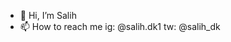 - 👋 Hi, I’m Salih
- 📫 How to reach me ig: @salih.dk1 tw: @salih_dk 

<!---
salihdk1/salihdk1 is a ✨ special ✨ repository because its `README.md` (this file) appears on your GitHub profile.
You can click the Preview link to take a look at your changes.
--->
